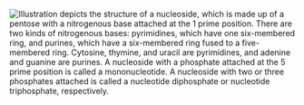 ![Illustration depicts the structure of a nucleoside, which is made up of a pentose with a nitrogenous base attached at the 1 prime position. There are two kinds of nitrogenous bases: pyrimidines, which have one six-membered ring, and purines, which have a six-membered ring fused to a five-membered ring. Cytosine, thymine, and uracil are pyrimidines, and adenine and guanine are purines. A nucleoside with a phosphate attached at the 5 prime position is called a mononucleotide. A nucleoside with two or three phosphates attached is called a nucleotide diphosphate or nucleotide triphosphate, respectively.](https://openstax.org/apps/archive/20210823.155019/resources/0854e0de8763dede6278f5d4c9f1f9e38d98296f)

